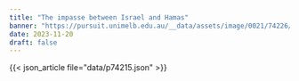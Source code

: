 ```yaml
---
title: "The impasse between Israel and Hamas"
banner: "https://pursuit.unimelb.edu.au/__data/assets/image/0021/74226/The-impasse-between-Israel-and-Hamas_ad14d715-cfc8-4d77-ad41-1d62e1af7861.jpg"
date: 2023-11-20
draft: false
---
```


{{< json_article file="data/p74215.json" >}}